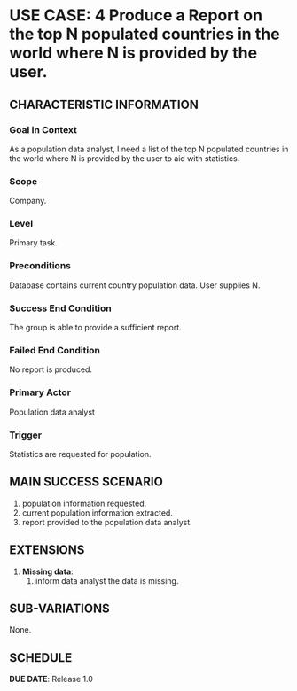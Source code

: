 # USE CASE: 4 Produce a Report on the top N populated countries in the world where N is provided by the user.

## CHARACTERISTIC INFORMATION

### Goal in Context

As a population data analyst, I need a list of the top N populated countries in the world where N is provided by the user to aid with statistics.

### Scope

Company.

### Level

Primary task.

### Preconditions

Database contains current country population data. User supplies N.

### Success End Condition

The group is able to provide a sufficient report.

### Failed End Condition

No report is produced.

### Primary Actor

Population data analyst

### Trigger

Statistics are requested for population.

## MAIN SUCCESS SCENARIO

1. population information requested.
2. current population information extracted.
3. report provided to the population data analyst.

## EXTENSIONS

1. **Missing data**:
   1. inform data analyst the data is missing.

## SUB-VARIATIONS

None.

## SCHEDULE

**DUE DATE**: Release 1.0